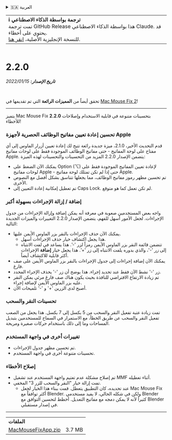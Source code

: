 <details>
<summary>🇸🇦 العربية</summary>

[🇬🇧 English (GitHub)](https://github.com/noah-nuebling/mac-mouse-fix/releases/tag/2.2.0)\
[🇦🇩 Català](https://redirect.macmousefix.com/?target=mmf-release&tag=2.2.0&locale=ca)\
[🇩🇪 Deutsch](https://redirect.macmousefix.com/?target=mmf-release&tag=2.2.0&locale=de)\
[🇪🇸 Español](https://redirect.macmousefix.com/?target=mmf-release&tag=2.2.0&locale=es)\
[🇫🇷 Français](https://redirect.macmousefix.com/?target=mmf-release&tag=2.2.0&locale=fr)\
[🇮🇩 Indonesia](https://redirect.macmousefix.com/?target=mmf-release&tag=2.2.0&locale=id)\
[🇮🇹 Italiano](https://redirect.macmousefix.com/?target=mmf-release&tag=2.2.0&locale=it)\
[🇭🇺 Magyar](https://redirect.macmousefix.com/?target=mmf-release&tag=2.2.0&locale=hu)\
[🇳🇱 Nederlands](https://redirect.macmousefix.com/?target=mmf-release&tag=2.2.0&locale=nl)\
[🇵🇱 Polski](https://redirect.macmousefix.com/?target=mmf-release&tag=2.2.0&locale=pl)\
[🇧🇷 Português (Brasil)](https://redirect.macmousefix.com/?target=mmf-release&tag=2.2.0&locale=pt-BR)\
[🇵🇹 Português (Portugal)](https://redirect.macmousefix.com/?target=mmf-release&tag=2.2.0&locale=pt-PT)\
[🇷🇴 Română](https://redirect.macmousefix.com/?target=mmf-release&tag=2.2.0&locale=ro)\
[🇸🇪 Svenska](https://redirect.macmousefix.com/?target=mmf-release&tag=2.2.0&locale=sv)\
[🇻🇳 Tiếng Việt](https://redirect.macmousefix.com/?target=mmf-release&tag=2.2.0&locale=vi)\
[🇹🇷 Türkçe](https://redirect.macmousefix.com/?target=mmf-release&tag=2.2.0&locale=tr)\
[🇨🇿 Čeština](https://redirect.macmousefix.com/?target=mmf-release&tag=2.2.0&locale=cs)\
[🇬🇷 Ελληνικά](https://redirect.macmousefix.com/?target=mmf-release&tag=2.2.0&locale=el)\
[🇷🇺 Русский](https://redirect.macmousefix.com/?target=mmf-release&tag=2.2.0&locale=ru)\
[🇺🇦 Українська](https://redirect.macmousefix.com/?target=mmf-release&tag=2.2.0&locale=uk)\
[🇮🇱 עברית](https://redirect.macmousefix.com/?target=mmf-release&tag=2.2.0&locale=he)\
**🇸🇦 العربية**\
[🇮🇳 हिन्दी](https://redirect.macmousefix.com/?target=mmf-release&tag=2.2.0&locale=hi)\
[🇹🇭 ไทย](https://redirect.macmousefix.com/?target=mmf-release&tag=2.2.0&locale=th)\
[🇨🇳 中文 (简体)](https://redirect.macmousefix.com/?target=mmf-release&tag=2.2.0&locale=zh-Hans)\
[🇨🇳 中文 (繁體)](https://redirect.macmousefix.com/?target=mmf-release&tag=2.2.0&locale=zh-Hant)\
[🇭🇰 中文（香港)](https://redirect.macmousefix.com/?target=mmf-release&tag=2.2.0&locale=zh-HK)\
[🇯🇵 日本語](https://redirect.macmousefix.com/?target=mmf-release&tag=2.2.0&locale=ja)\
[🇰🇷 한국어](https://redirect.macmousefix.com/?target=mmf-release&tag=2.2.0&locale=ko)\
[Help translate Mac Mouse Fix to different languages!](https://github.com/noah-nuebling/mac-mouse-fix/discussions/731)
</details>
<table align=><td>
<b>ℹ️ ترجمة بواسطة الذكاء الاصطناعي</b><br>
تمت ترجمة GitHub Release هذا بواسطة الذكاء الاصطناعي Claude. قد يحتوي على أخطاء.<br>
للنسخة الإنجليزية الأصلية، <a href="https://github.com/noah-nuebling/mac-mouse-fix/releases/tag/2.2.0">انقر هنا</a>.
</td></table>

<table></table>

# 2.2.0
***تاريخ الإصدار:** 15‏/01‏/2022*

<br>

تحقق أيضاً من **المميزات الرائعة** التي تم تقديمها في [Mac Mouse Fix 2](https://redirect.macmousefix.com/?target=mmf-release&tag=2.0.0&locale=ar)!

---

يتميز Mac Mouse Fix **2.2.0** بتحسينات متنوعة في قابلية الاستخدام وإصلاحات للأخطاء!

### تحسين إعادة تعيين مفاتيح الوظائف الحصرية لأجهزة Apple

قدم التحديث الأخير، 2.1.0، ميزة جديدة رائعة تتيح لك إعادة تعيين أزرار الماوس إلى أي مفتاح على لوحة المفاتيح - حتى مفاتيح الوظائف الموجودة فقط على لوحات مفاتيح Apple. يتضمن الإصدار 2.2.0 المزيد من التحسينات والتحسينات لهذه الميزة:

- يمكنك الآن الضغط على Option (⌥) لإعادة تعيين المفاتيح الموجودة فقط على لوحات مفاتيح Apple - حتى إذا لم تكن تمتلك لوحة مفاتيح Apple.
- تم تحسين مظهر رموز مفاتيح الوظائف، مما يجعلها تتناسق بشكل أفضل مع النصوص الأخرى.
- تم تعطيل إمكانية إعادة التعيين إلى Caps Lock. لم تكن تعمل كما هو متوقع.

### إضافة / إزالة الإجراءات بسهولة أكبر

واجه بعض المستخدمين صعوبة في معرفة أنه يمكن إضافة وإزالة الإجراءات من جدول الإجراءات. لجعل الأمور أسهل للفهم، يتضمن الإصدار 2.2.0 التغييرات والميزات الجديدة التالية:

- يمكنك الآن حذف الإجراءات بالنقر بزر الماوس الأيمن عليها.
  - هذا يجعل اكتشاف خيار حذف الإجراءات أسهل.
  - تتضمن قائمة النقر بزر الماوس الأيمن رمزاً لزر '-'. هذا يساعد في لفت الانتباه إلى _زر_ '-'، والذي بدوره يلفت الانتباه إلى زر '+'. هذا يجعل خيار **إضافة** الإجراءات أكثر قابلية للاكتشاف أيضاً.
- يمكنك الآن إضافة إجراءات إلى جدول الإجراءات بالنقر بزر الماوس الأيمن على صف فارغ.
- زر '-' نشط الآن فقط عند تحديد إجراء. هذا يوضح أن زر '-' يحذف الإجراء المحدد.
- تم زيادة الارتفاع الافتراضي للنافذة بحيث يكون هناك صف فارغ مرئي يمكن النقر عليه بزر الماوس الأيمن لإضافة إجراء.
- أصبح لدى الزرين '+' و '-' تلميحات الآن.

### تحسينات النقر والسحب

تمت زيادة عتبة تفعيل النقر والسحب من 5 بكسل إلى 7 بكسل. هذا يجعل من الصعب تفعيل النقر والسحب عن طريق الخطأ، مع الاستمرار في السماح للمستخدمين بتبديل المساحات وما إلى ذلك باستخدام حركات صغيرة ومريحة.

### تغييرات أخرى في واجهة المستخدم

- تم تحسين مظهر جدول الإجراءات.
- تحسينات متنوعة أخرى في واجهة المستخدم.

### إصلاح الأخطاء

- تم إصلاح مشكلة عدم تعتيم واجهة المستخدم عند تشغيل MMF أثناء تعطيله.
- تمت إزالة خيار "النقر والسحب للزر 3" المخفي.
  - عند تحديده، كان التطبيق يتعطل. قمت ببناء هذا الخيار لجعل Mac Mouse Fix أكثر توافقاً مع Blender. ولكن في شكله الحالي، لا يفيد مستخدمي Blender كثيراً لأنه لا يمكن دمجه مع مفاتيح التعديل. أخطط لتحسين التوافق مع Blender في إصدار مستقبلي.

---

<table align="start">
<tr>
    <td colspan=2>
        <b>الملفات</b>
    </td>
</tr>
<tr>
    <td><a href="https://github.com/noah-nuebling/mac-mouse-fix/releases/download/2.2.0/MacMouseFixApp.zip">MacMouseFixApp.zip</a></td>
    <td>3.7 MB</td>
</tr>
</table>